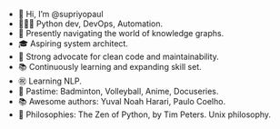 - 👋 Hi, I’m @supriyopaul
- 🧑🏽‍💻 Python dev, DevOps, Automation.
- 🧠 Presently navigating the world of knowledge graphs.
- 🎓 Aspiring system architect.
- 🛁 Strong advocate for clean code and maintainability.
- 📚 Continuously learning and expanding skill set.
-  ㊗️ Learning NLP.
- 🍿 Pastime: Badminton, Volleyball, Anime, Docuseries.
- 📚 Awesome authors: Yuval Noah Harari, Paulo Coelho.
- 🤔 Philosophies: The Zen of Python, by Tim Peters. Unix philosophy.